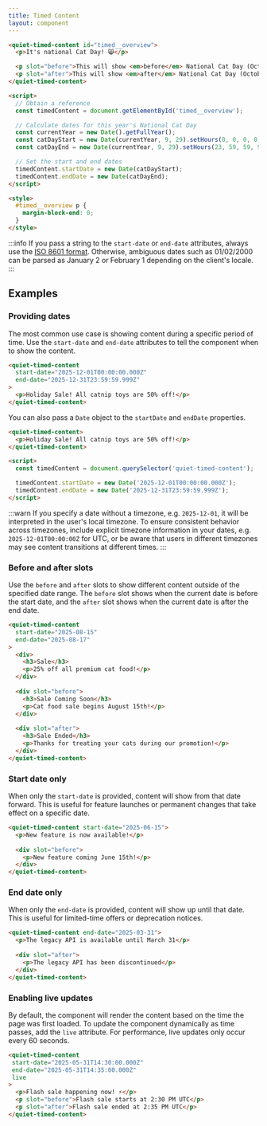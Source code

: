 ```yaml
---
title: Timed Content
layout: component
---
```


```html {.example}
<quiet-timed-content id="timed__overview">
  <p>It's national Cat Day! 😸</p>

  <p slot="before">This will show <em>before</em> National Cat Day (October 29)</p>
  <p slot="after">This will show <em>after</em> National Cat Day (October 29)</p>
</quiet-timed-content>

<script>
  // Obtain a reference
  const timedContent = document.getElementById('timed__overview');

  // Calculate dates for this year's National Cat Day
  const currentYear = new Date().getFullYear();
  const catDayStart = new Date(currentYear, 9, 29).setHours(0, 0, 0, 0); // October = 9
  const catDayEnd = new Date(currentYear, 9, 29).setHours(23, 59, 59, 999);

  // Set the start and end dates
  timedContent.startDate = new Date(catDayStart);
  timedContent.endDate = new Date(catDayEnd);
</script>

<style>
  #timed__overview p {
    margin-block-end: 0;
  }
</style>
```

:::info
If you pass a string to the `start-date` or `end-date` attributes, always use the [ISO 8601 format](https://developer.mozilla.org/en-US/docs/Web/JavaScript/Reference/Global_Objects/Date/toISOString). Otherwise, ambiguous dates such as 01/02/2000 can be parsed as January 2 or February 1 depending on the client's locale.
:::

## Examples

### Providing dates

The most common use case is showing content during a specific period of time. Use the `start-date` and `end-date` attributes to tell the component when to show the content.

```html
<quiet-timed-content 
  start-date="2025-12-01T00:00:00.000Z" 
  end-date="2025-12-31T23:59:59.999Z"
>
  <p>Holiday Sale! All catnip toys are 50% off!</p>
</quiet-timed-content>
```

You can also pass a `Date` object to the `startDate` and `endDate` properties.

```html
<quiet-timed-content>
  <p>Holiday Sale! All catnip toys are 50% off!</p>
</quiet-timed-content>

<script>
  const timedContent = document.querySelector('quiet-timed-content');

  timedContent.startDate = new Date('2025-12-01T00:00:00.000Z');
  timedContent.endDate = new Date('2025-12-31T23:59:59.999Z');
</script>
```

:::warn
If you specify a date without a timezone, e.g. `2025-12-01`, it will be interpreted in the user's local timezone. To ensure consistent behavior across timezones, include explicit timezone information in your dates, e.g. `2025-12-01T00:00:00Z` for UTC, or be aware that users in different timezones may see content transitions at different times.
:::

### Before and after slots

Use the `before` and `after` slots to show different content outside of the specified date range. The `before` slot shows when the current date is before the start date, and the `after` slot shows when the current date is after the end date.

```html
<quiet-timed-content 
  start-date="2025-08-15" 
  end-date="2025-08-17"
>
  <div>
    <h3>Sale</h3>
    <p>25% off all premium cat food!</p>
  </div>
  
  <div slot="before">
    <h3>Sale Coming Soon</h3>
    <p>Cat food sale begins August 15th!</p>
  </div>
  
  <div slot="after">
    <h3>Sale Ended</h3>
    <p>Thanks for treating your cats during our promotion!</p>
  </div>
</quiet-timed-content>
```

### Start date only

When only the `start-date` is provided, content will show from that date forward. This is useful for feature launches or permanent changes that take effect on a specific date.

```html
<quiet-timed-content start-date="2025-06-15">
  <p>New feature is now available!</p>
  
  <div slot="before">
    <p>New feature coming June 15th!</p>
  </div>
</quiet-timed-content>
```

### End date only

When only the `end-date` is provided, content will show up until that date. This is useful for limited-time offers or deprecation notices.

```html
<quiet-timed-content end-date="2025-03-31">
  <p>The legacy API is available until March 31</p>
  
  <div slot="after">
    <p>The legacy API has been discontinued</p>
  </div>
</quiet-timed-content>
```

### Enabling live updates

By default, the component will render the content based on the time the page was first loaded. To update the component dynamically as time passes, add the `live` attribute. For performance, live updates only occur every 60 seconds.

```html
<quiet-timed-content 
 start-date="2025-05-31T14:30:00.000Z" 
 end-date="2025-05-31T14:35:00.000Z"
 live
>
  <p>Flash sale happening now! ⚡</p>
  <p slot="before">Flash sale starts at 2:30 PM UTC</p>
  <p slot="after">Flash sale ended at 2:35 PM UTC</p>
</quiet-timed-content>
```
